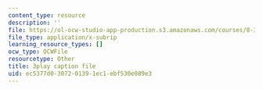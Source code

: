 ```yaml
---
content_type: resource
description: ''
file: https://ol-ocw-studio-app-production.s3.amazonaws.com/courses/8-333-statistical-mechanics-i-statistical-mechanics-of-particles-fall-2013/ec5377d0307201391ec1ebf530e089e3_34lmLIYpkYQ.srt
file_type: application/x-subrip
learning_resource_types: []
ocw_type: OCWFile
resourcetype: Other
title: 3play caption file
uid: ec5377d0-3072-0139-1ec1-ebf530e089e3
---
```

